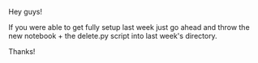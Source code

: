 Hey guys!

If you were able to get fully setup last week just go ahead and throw the new notebook + the delete.py script into last week's directory.

Thanks!
